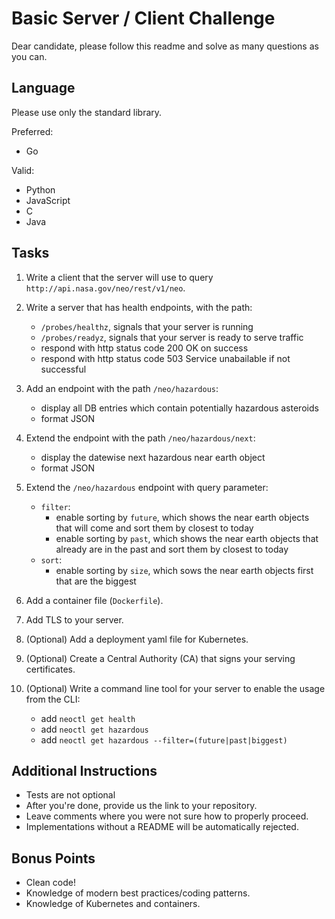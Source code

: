 # Basic Server / Client Challenge

Dear candidate, please follow this readme and solve as many questions as you can.

## Language

Please use only the standard library.

Preferred:
- Go

Valid:
- Python
- JavaScript
- C
- Java

## Tasks

1. Write a client that the server will use to query `http://api.nasa.gov/neo/rest/v1/neo`.

1. Write a server that has health endpoints, with the path:
    - `/probes/healthz`, signals that your server is running
    - `/probes/readyz`, signals that your server is ready to serve traffic
    - respond with http status code 200 OK on success
    - respond with http status code 503 Service unabailable if not successful

1. Add an endpoint with the path `/neo/hazardous`:
    - display all DB entries which contain potentially hazardous asteroids
    - format JSON

1. Extend the endpoint with the path `/neo/hazardous/next`:
    - display the datewise next hazardous near earth object
    - format JSON

1. Extend the `/neo/hazardous` endpoint with query parameter:
    - `filter`:
        - enable sorting by `future`, which shows the near earth objects that will come and sort them by closest to today
        - enable sorting by `past`, which shows the near earth objects that already are in the past and sort them by closest to today
    - `sort`:
        - enable sorting by `size`, which sows the near earth objects first that are the biggest

1. Add a container file (`Dockerfile`).

1. Add TLS to your server.

1. (Optional) Add a deployment yaml file for Kubernetes.

1. (Optional) Create a Central Authority (CA) that signs your serving certificates.

1. (Optional) Write a command line tool for your server to enable the usage from the CLI:
    - add `neoctl get health`
    - add `neoctl get hazardous`
    - add `neoctl get hazardous --filter=(future|past|biggest)`

## Additional Instructions

- Tests are not optional
- After you're done, provide us the link to your repository.
- Leave comments where you were not sure how to properly proceed.
- Implementations without a README will be automatically rejected.

## Bonus Points

- Clean code!
- Knowledge of modern best practices/coding patterns.
- Knowledge of Kubernetes and containers.

